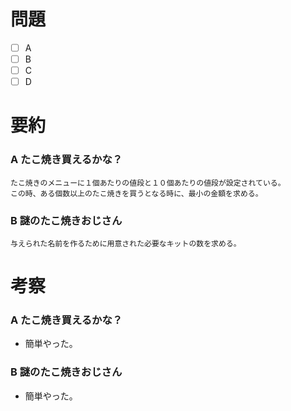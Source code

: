 # 問題
* [ ] A
* [ ] B
* [ ] C
* [ ] D

# 要約
### A たこ焼き買えるかな？
```text
たこ焼きのメニューに１個あたりの値段と１０個あたりの値段が設定されている。
この時、ある個数以上のたこ焼きを買うとなる時に、最小の金額を求める。
```

### B 謎のたこ焼きおじさん
```text
与えられた名前を作るために用意された必要なキットの数を求める。
```

# 考察
### A たこ焼き買えるかな？
- 簡単やった。

### B 謎のたこ焼きおじさん
- 簡単やった。

